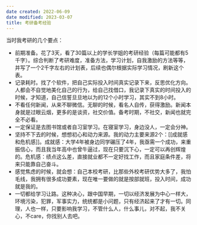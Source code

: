 ```yaml
---
date created: 2022-06-09
date modified: 2023-03-07
title: 考研备考经验
---
```


当时我考研的几个要点：

- 前期准备。花了3天，看了30篇以上的学长学姐的考研经验（每篇可能都有5千字）。综合判断了考研难度，准备方法，学习计划，自我激励的方法等等，并写了一个2千字左右的计划表，后续也偶尔根据实际学习情况，刷新这个表。
- 记录耗时。找了个软件，把自己实际投入时间真实记录下来，反思优化方向。人都会不自觉地美化自己的行为，给自己找借口，我记录下真实的时间投入的时候，才知道，自己信誓旦旦地以为的12个小时学习，其实不到8小时。
- 不看任何新闻，从来不聊微信。无聊的时候，看名人自传，获得激励。新闻本身就是过眼云烟，更多的是谈资，社交价值。备考时期，不社交，新闻也就完全不必看。
- 一定保证是去图书馆或者自习室学习。在寝室学习，身边没人，一定会分神。
- 坚持不下去的时候，想想初心和动力来源。我的动力主要来源2个：[[成就感和危机感]]。成就感：大学4年被身边同学碾压了4年，我亟需一个成功，来重振信心，而且我当年高中也曾牛逼过，现在只要沉下心，一定可以再创辉煌的。危机感：绩点这么差，直接就业都不一定好找工作，而且家庭条件差，将来只能靠自己奋斗。
- 感觉焦虑的时候，就会想：自己本校考研，比那些外校考研优势大多了，我怕毛线，我拥有很多成功要素，现在唯一要做的就是按部就班，投入时间，成功就是我的。
- 一切都给学习让路。这种决心，跟中国早期，一切以经济发展为中心一样大，环境污染，犯罪，军事实力，统统都是小问题，只有经济起来了才有一切。同理，人也一样，只要影响我学习，不管什么人，什么事儿，对不起，我不关心，不care，你找别人去吧。
